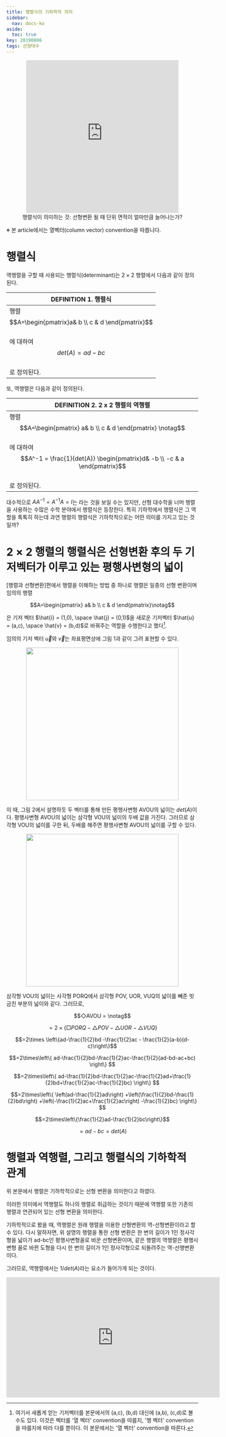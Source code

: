 ```yaml
---
title: 행렬식의 기하학적 의미
sidebar:
  nav: docs-ko
aside:
  toc: true
key: 20190806
tags: 선형대수
---
```


<p align = "center">
  <iframe width = "400" height = "400" src = "https://angeloyeo.github.io/p5/2019-08-06-preview_determinant/" frameborder = "0"></iframe>
  <br>
  행렬식이 의미하는 것: 선형변환 될 때 단위 면적이 얼마만큼 늘어나는가?
</p>

※ 본 article에서는 열벡터(column vector) convention을 따릅니다.

# 행렬식

역행렬을 구할 때 사용되는 행렬식(determinant)는 $2\times 2$ 행렬에서 다음과 같이 정의된다.


| DEFINITION 1. 행렬식 |
| --------- |
| 행렬 <br> <center> $$A=\begin{pmatrix}a& b \\ c & d \end{pmatrix}$$ </center> <br>에 대하여 <br><center> $$det(A) = ad-bc$$</center> <br>로 정의된다.|


또, 역행렬은 다음과 같이 정의된다.

| DEFINITION 2. 2 x 2 행렬의 역행렬 |
| --------- |
| 행렬 <br><center> $$A=\begin{pmatrix} a& b \\ c & d \end{pmatrix} \notag$$</center> <br>에 대하여 <br><center> $$A^-1 = \frac{1}{det(A)} \begin{pmatrix}d& -b \\ -c & a \end{pmatrix}$$</center> <br>로 정의된다.|


대수적으로 $AA^{-1} = A^{-1}A = I$는 라는 것을 보일 수는 있지만, 선형 대수학을 너머 행렬을 사용하는 수많은 수학 분야에서 행렬식은 등장한다. 특히 기하학에서 행렬식은 그 역할을 톡톡히 하는데 과연 행렬의 행렬식은 기하학적으로는 어떤 의미를 가지고 있는 것일까?

# $2\times 2$ 행렬의 행렬식은 선형변환 후의 두 기저벡터가 이루고 있는 평행사변형의 넓이

[행렬과 선형변환]편에서 행렬을 이해하는 방법 중 하나로 행렬은 일종의 선형 변환이며 임의의 행렬 

$$A=\begin{pmatrix} a& b \\ c & d \end{pmatrix}\notag$$

은 기저 벡터 $\hat{i} = (1,0), \space \hat{j} = (0,1)$을 새로운 기저벡터 $\hat{u} = (a,c), \space \hat{v} = (b,d)$로 바꿔주는 역할을 수행한다고 했다[^1]. 

임의의 기저 벡터 $\vec{u}$와 $\vec{v}$는 좌표평면상에 그림 1과 같이 그려 표현할 수 있다.

[^1]: 여기서 새롭게 얻는 기저벡터를 본문에서의 (a,c), (b,d) 대신에 (a,b), (c,d)로 볼 수도 있다. 이것은 벡터를 '열 벡터' convention을 따를지, '행 벡터' convention을 따를지에 따라 다를 뿐이다. 이 본문에서는 '열 벡터' convention을 따른다.

<p align = "center">
  <img width = "400" src = "https://raw.githubusercontent.com/angeloyeo/angeloyeo.github.io/master/pics/2019-08-06_determinant/pic1.png">
</p>

 이 때, 그림 2에서 설명하듯 두 벡터를 통해 만든 평행사변형 AVOU의 넓이는 $det(A)$이다. 평행사변형 AVOU의 넓이는 삼각형 VOU의 넓이의 두배 값을 가진다. 그러므로 삼각형 VOU의 넓이를 구한 뒤, 두배를 해주면 평행사변형 AVOU의 넓이를 구할 수 있다.

<p align = "center">
  <img width = "400" src = "https://raw.githubusercontent.com/angeloyeo/angeloyeo.github.io/master/pics/2019-08-06_determinant/pic2.png">
</p>

 삼각형 VOU의 넓이는 사각형 PORQ에서 삼각형 POV, UOR, VUQ의 넓이를 빼준 빗금친 부분의 넓이와 같다.
 그러므로, 

$$◇AVOU = \notag$$

$$=2\times\left\{□PORQ - △POV - △UOR - △VUQ\right\}$$

$$=2\times \left\{ad-\frac{1}{2}bd -\frac{1}{2}ac - \frac{1}{2}(a-b)(d-c)\right\}$$

$$=2\times\left\{
  ad-\frac{1}{2}bd-\frac{1}{2}ac-\frac{1}{2}(ad-bd-ac+bc)
  \right\}
  $$

$$=2\times\left\{
  ad-\frac{1}{2}bd-\frac{1}{2}ac-\frac{1}{2}ad+\frac{1}{2}bd+\frac{1}{2}ac-\frac{1}{2}bc)
  \right\}
  $$

$$=2\times\left\{
  \left(ad-\frac{1}{2}ad\right)
  +\left(\frac{1}{2}bd-\frac{1}{2}bd\right)
  +\left(-\frac{1}{2}ac+\frac{1}{2}ac\right)
  -\frac{1}{2}bc)
  \right\}
$$


$$=2\times\left\{\frac{1}{2}ad-\frac{1}{2}bc\right\}$$

$$=ad-bc = det(A)$$


# 행렬과 역행렬, 그리고 행렬식의 기하학적 관계

위 본문에서 행렬은 기하학적으로는 선형 변환을 의미한다고 하였다. 
 
이러한 의미에서 역행렬도 하나의 행렬로 취급하는 것이기 때문에 역행렬 또한 기존의 행렬과 연관되어 있는 선형 변환을 의미한다.

기하학적으로 봤을 때, 역행렬은 원래 행렬을 이용한 선형변환의 역-선형변환이라고 할 수 있다. 다시 말하자면, 위 설명의 행렬을 통한 선형 변환은 한 변의 길이가 1인 정사각형을 넓이가 ad-bc인 평행사변형꼴로 바꾼 선형변환이며, 같은 행렬의 역행렬은 평행사변형 꼴로 바뀐 도형을 다시 한 변의 길이가 1인 정사각형으로 되돌려주는 역-선행변환이다.

그러므로, 역행렬에서는 $1/det(A)$라는 요소가 들어가게 되는 것이다.

<center>
  <iframe width="560" height="315" src="https://www.youtube.com/embed/2bv_7QzBS4Y" frameborder="0" allow="accelerometer; autoplay; clipboard-write; encrypted-media; gyroscope; picture-in-picture" allowfullscreen></iframe>
</center>





